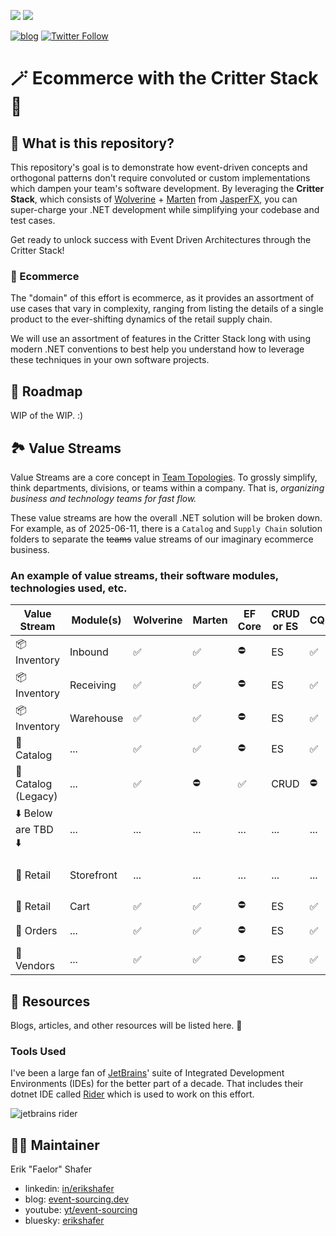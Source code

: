 [<img src="https://img.shields.io/badge/LinkedIn-0077B5?style=for-the-badge&logo=linkedin&logoColor=white" />](https://www.linkedin.com/in/erikshafer/) [<img src="https://img.shields.io/badge/YouTube-FF0000?style=for-the-badge&logo=youtube&logoColor=white" />](https://www.youtube.com/@event-sourcing)

[![blog](https://img.shields.io/badge/blog-event--sourcing.dev-blue)](https://www.event-sourcing.dev/) [![Twitter Follow](https://img.shields.io/twitter/url?label=reach%20me%20%40Faelor&style=social&url=https%3A%2F%2Ftwitter.com%2Ffaelor)](https://twitter.com/faelor)


# 🪄 Ecommerce with the Critter Stack 🛒

## 🤔 What is this repository? <a id='1.0'></a>

This repository's goal is to demonstrate how event-driven concepts and orthogonal patterns don't require convoluted or custom implementations which dampen your team's software development. By leveraging the __Critter Stack__, which consists of [Wolverine](https://wolverinefx.io/) + [Marten](https://martendb.io/) from [JasperFX](https://jasperfx.net/), you can super-charge your .NET development while simplifying your codebase and test cases.

Get ready to unlock success with Event Driven Architectures through the Critter Stack!

### 🛒 Ecommerce <a id='1.1'></a>

The "domain" of this effort is ecommerce, as it provides an assortment of use cases that vary in complexity, ranging from listing the details of a single product to the ever-shifting dynamics of the retail supply chain. 

We will use an assortment of features in the Critter Stack long with using modern .NET conventions to best help you understand how to leverage these techniques in your own software projects.

## 🚧 Roadmap <a id='2.0'></a>

WIP of the WIP. :)

## 🏞️ Value Streams <a id='3.0'></a>

Value Streams are a core concept in [Team Topologies](https://teamtopologies.com/). To grossly simplify, think departments, divisions, or teams within a company.  That is, *organizing business and technology teams for fast flow.*

These value streams are how the overall .NET solution will be broken down. For example, as of 2025-06-11, there is a `Catalog` and `Supply Chain` solution folders to separate the ~~teams~~ value streams of our imaginary ecommerce business.

### An example of value streams, their software modules, technologies used, etc. <a id='3.1'></a>

| Value Stream        | Module(s)  | Wolverine | Marten | EF Core | CRUD or ES | CQRS | Additional Notes       |
|---------------------|------------|-----------|--------|---------|------------|------|------------------------|
| 📦 Inventory        | Inbound    | ✅         | ✅      | ⛔       | ES         | ✅    | ...                    |
| 📦 Inventory        | Receiving  | ✅         | ✅      | ⛔       | ES         | ✅    | ...                    |
| 📦 Inventory        | Warehouse  | ✅         | ✅      | ⛔       | ES         | ✅    | ...                    |
| 📝 Catalog          | ...        | ✅         | ✅      | ⛔       | ES         | ✅    | ...                    |
| 📝 Catalog (Legacy) | ...        | ✅         | ⛔      | ✅       | CRUD       | ⛔    | ...                    |
| ⬇️ Below are TBD ⬇️ | ...        | ...       | ...    | ...     | ...        | ...  | ...                    |
| 🏪 Retail           | Storefront | ...       | ...    | ...     | ...        | ...  | Either frontend or BFF |
| 🏪 Retail           | Cart       | ✅         | ✅      | ⛔       | ES         | ✅    | ...                    |
| 📨 Orders           | ...        | ✅         | ✅      | ⛔       | ES         | ✅    | Sagas showcased        |
| 💼 Vendors          | ...        | ✅         | ✅      | ⛔       | ES         | ✅    | Multitenancy showcased |


## 🏫 Resources <a id='9.0'></a>

Blogs, articles, and other resources will be listed here. 🚧

### Tools Used <a id='9.1'></a>

I've been a large fan of [JetBrains](https://www.jetbrains.com/)' suite of Integrated Development Environments (IDEs) for the better part of a decade. That includes their dotnet IDE called [Rider](https://www.jetbrains.com/rider/) which is used to work on this effort.

<img src="https://img.shields.io/badge/Rider-000000?style=for-the-badge&logo=Rider&logoColor=white" alt="jetbrains rider">


## 👷‍♂️ Maintainer <a id='10.0'></a>

Erik "Faelor" Shafer

- linkedin: [in/erikshafer](https://www.linkedin.com/in/erikshafer/)
- blog: [event-sourcing.dev](https://www.event-sourcing.dev)
- youtube: [yt/event-sourcing](https://www.youtube.com/@event-sourcing)
- bluesky: [erikshafer](https://bsky.app/profile/erikshafer.bsky.social)
